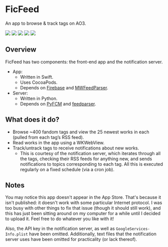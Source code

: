 # FicFeed
An app to browse & track tags on AO3.

![](http://i.imgur.com/pmkdV0N.jpg)
![](http://i.imgur.com/CMryoag.jpg)
![](http://i.imgur.com/ztrWfiG.jpg)
![](http://i.imgur.com/VJYMPoZ.jpg)
![](http://i.imgur.com/71vJPpM.jpg)

## Overview
FicFeed has two components: the front-end app and the notification server.
- App:
	- Written in Swift.
	- Uses CocoaPods.
	- Depends on [Firebase](https://firebase.google.com/) and [MWFeedParser](https://github.com/mwaterfall/MWFeedParser).
- Server:
	- Written in Python.
	- Depends on [PyFCM](https://github.com/olucurious/PyFCM) and [feedparser](https://pypi.python.org/pypi/feedparser).

## What does it do?
- Browse ~400 fandom tags and view the 25 newest works in each (pulled from each tag’s RSS feed).
- Read works in the app using a WKWebView.
- Track/untrack tags to receive notifications about new works.
	- This is courtesy of the notification server, which iterates through all the tags, checking their RSS feeds for anything new, and sends notifications to topics corresponding to each tag. All this is executed regularly on a fixed schedule (via a cron job).

## Notes
You may notice this app doesn't appear in the App Store. That's because it isn't published: it doesn't work with some particular Internet protocol. I was too busy with other things to fix that issue (though it should still work), and this has just been sitting around on my computer for a while until I decided to upload it. Feel free to do whatever you like with it!

Also, the API key in the notification server, as well as `GoogleServices-Info.plist` have been omitted. Additionally, text files that the notification server uses have been omitted for practicality (or lack thereof).
